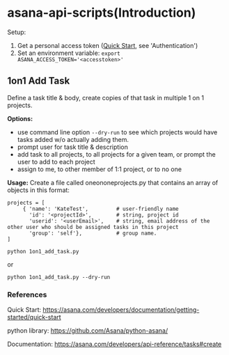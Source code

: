 # asana-api-scripts(Introduction)

Setup:
1. Get a personal access token ([Quick Start](https://asana.com/developers/documentation/getting-started/quick-start), see 'Authentication')
2. Set an environment variable: `export ASANA_ACCESS_TOKEN='<accesstoken>'`

## 1on1 Add Task

Define a task title & body, create copies of that task in multiple 1 on 1 projects.

**Options:**
- use command line option `--dry-run` to see which projects would have tasks added w/o actually adding them.
- prompt user for task title & description
- add task to all projects, to all projects for a given team, or prompt the user to add to each project
- assign to me, to other member of 1:1 project, or to no one

**Usage:**
Create a file called oneononeprojects.py that contains an array of objects in this format:

```
projects = [
     { 'name': 'KateTest',         # user-friendly name
       'id': '<projectId>',        # string, project id
       'userid': '<userEmail>',    # string, email address of the other user who should be assigned tasks in this project
       'group': 'self'},           # group name. 
]
```

`python 1on1_add_task.py`

or

`python 1on1_add_task.py --dry-run`

### References
Quick Start:
https://asana.com/developers/documentation/getting-started/quick-start

python library:
https://github.com/Asana/python-asana/

Documentation:
https://asana.com/developers/api-reference/tasks#create
